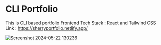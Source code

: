 # CLI Portfolio
This is CLI based portfolio
Frontend Tech Stack : React and Tailwind CSS
Link : https://sherryportfolio.netlify.app/

![Screenshot 2024-05-22 130236](https://github.com/ahujasherry/portfolio/assets/72737856/50ee5b4a-a70d-4995-bc19-5a35fd3f3438)
